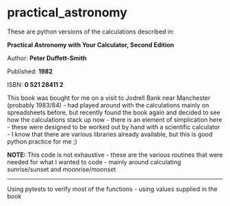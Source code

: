 # practical_astronomy
These are python versions of the calculations described in:

**Practical Astronomy with Your Calculator, Second Edition**

Author: **Peter Duffett-Smith**

Published: **1982**

ISBN: **0 521 28411 2**

This book was bought for me on a visit to Jodrell Bank near Manchester (probably 1983/84) - had played around with the calculations mainly on spreadsheets before, but recently found the book again and decided to see how the calculations stack up now - there is an element of simplication here - these were designed to be worked out by hand with a scientific calculator - I know that there are various libraries already available, but this is good python practice for me ;)

**NOTE:** This code is not exhaustive - these are the various routines that were needed for what I wanted to code - mainly around calculating sunrise/sunset and moonrise/moonset

---

Using pytests to verify most of the functions - using values supplied in the book

